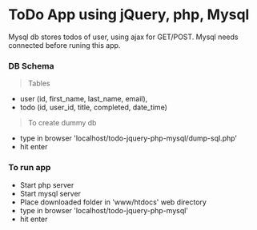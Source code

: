 # ToDo App using jQuery, php, Mysql

Mysql db stores todos of user, using ajax for GET/POST. Mysql needs connected before runing this app.

### DB Schema

> Tables

- user (id, first_name, last_name, email),
- todo (id, user_id, title, completed, date_time)

> To create dummy db

- type in browser 'localhost/todo-jquery-php-mysql/dump-sql.php'
- hit enter


### To run app

- Start php server
- Start mysql server
- Place downloaded folder in 'www/htdocs' web directory
- type in browser 'localhost/todo-jquery-php-mysql'
- hit enter




